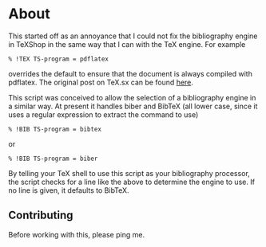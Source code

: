 # About

This started off as an annoyance that I could not fix the bibliography engine
in TeXShop in the same way that I can with the TeX engine. For example

`% !TEX TS-program = pdflatex`

overrides the default to ensure that the document is always compiled with 
pdflatex. The original post on TeX.sx can be found [here](http://tex.stackexchange.com/q/38348/9043).

This script was conceived to allow the selection of a bibliography engine
in a similar way. At present it handles biber and BibTeX (all lower case, since
it uses a regular expression to extract the command to use)

`% !BIB TS-program = bibtex`

or

`% !BIB TS-program = biber`

By telling your TeX shell to use this script as your bibliography processor, the script
checks for a line like the above to determine the engine to use. If no line is
given, it defaults to BibTeX.

## Contributing

Before working with this, please ping me.
